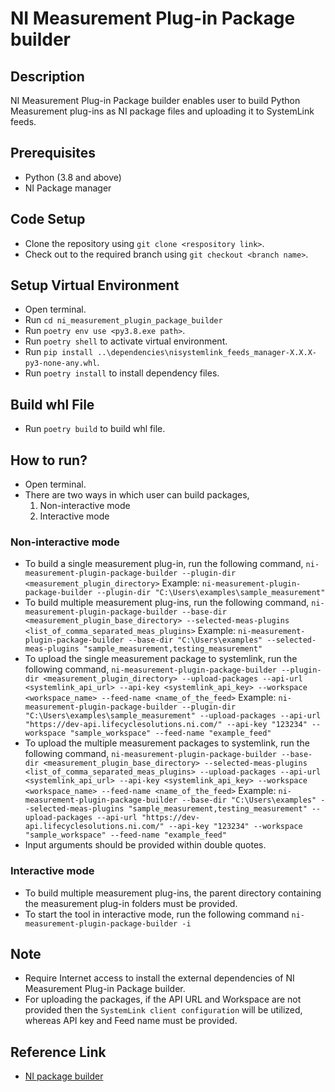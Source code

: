 # NI Measurement Plug-in Package builder

## Description

NI Measurement Plug-in Package builder enables user to build Python Measurement plug-ins as NI package files and uploading it to SystemLink feeds.

## Prerequisites

- Python (3.8 and above)
- NI Package manager

## Code Setup

- Clone the repository using `git clone <respository link>`.
- Check out to the required branch using `git checkout <branch name>`.

## Setup Virtual Environment

- Open terminal.
- Run `cd ni_measurement_plugin_package_builder`
- Run `poetry env use <py3.8.exe path>`.
- Run `poetry shell` to activate virtual environment.
- Run `pip install ..\dependencies\nisystemlink_feeds_manager-X.X.X-py3-none-any.whl`.
- Run `poetry install` to install dependency files.

## Build whl File

- Run `poetry build` to build whl file.

## How to run?

- Open terminal.
- There are two ways in which user can build packages,
    1. Non-interactive mode
    2. Interactive mode

### Non-interactive mode

- To build a single measurement plug-in, run the following command,
    `ni-measurement-plugin-package-builder --plugin-dir <measurement_plugin_directory>`
    Example: `ni-measurement-plugin-package-builder --plugin-dir "C:\Users\examples\sample_measurement"`
- To build multiple measurement plug-ins, run the following command,
    `ni-measurement-plugin-package-builder --base-dir <measurement_plugin_base_directory> --selected-meas-plugins <list_of_comma_separated_meas_plugins>`
    Example: `ni-measurement-plugin-package-builder --base-dir "C:\Users\examples" --selected-meas-plugins "sample_measurement,testing_measurement"`
- To upload the single measurement package to systemlink, run the following command,
    `ni-measurement-plugin-package-builder --plugin-dir <measurement_plugin_directory> --upload-packages --api-url <systemlink_api_url> --api-key <systemlink_api_key> --workspace <workspace_name> --feed-name <name_of_the_feed>`
    Example: `ni-measurement-plugin-package-builder --plugin-dir "C:\Users\examples\sample_measurement" --upload-packages --api-url "https://dev-api.lifecyclesolutions.ni.com/" --api-key "123234" --workspace "sample_workspace" --feed-name "example_feed"`
- To upload the multiple measurement packages to systemlink, run the following command,
    `ni-measurement-plugin-package-builder --base-dir <measurement_plugin_base_directory> --selected-meas-plugins <list_of_comma_separated_meas_plugins> --upload-packages --api-url <systemlink_api_url> --api-key <systemlink_api_key> --workspace <workspace_name> --feed-name <name_of_the_feed>`
    Example: `ni-measurement-plugin-package-builder --base-dir "C:\Users\examples" --selected-meas-plugins "sample_measurement,testing_measurement" --upload-packages --api-url "https://dev-api.lifecyclesolutions.ni.com/" --api-key "123234" --workspace "sample_workspace" --feed-name "example_feed"`
- Input arguments should be provided within double quotes.

### Interactive mode

- To build multiple measurement plug-ins, the parent directory containing the measurement plug-in folders must be provided.
- To start the tool in interactive mode, run the following command
    `ni-measurement-plugin-package-builder -i`

## Note

- Require Internet access to install the external dependencies of NI Measurement Plug-in Package builder.
- For uploading the packages, if the API URL and Workspace are not provided then the `SystemLink client configuration` will be utilized, whereas API key and Feed name must be provided.

## Reference Link

- [NI package builder](https://www.ni.com/docs/en-US/bundle/package-manager/page/build-package-using-cli.html)
